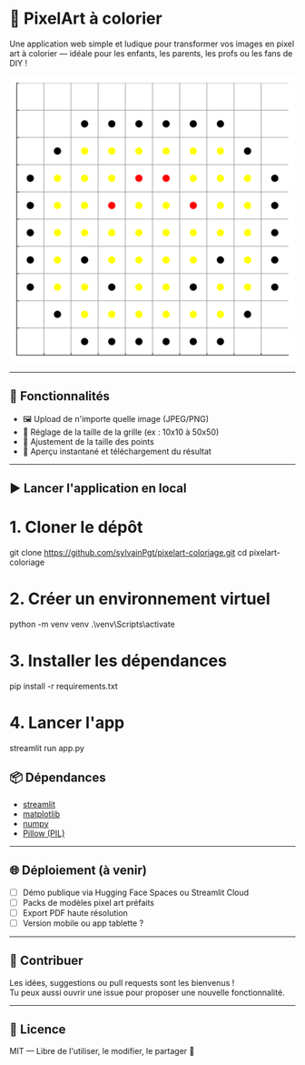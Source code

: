# 🎨 PixelArt à colorier

Une application web simple et ludique pour transformer vos images en pixel art à colorier — idéale pour les enfants, les parents, les profs ou les fans de DIY !

![demo](assets/assets_demo.png)


---

## 🚀 Fonctionnalités

- 🖼️ Upload de n'importe quelle image (JPEG/PNG)
- 📏 Réglage de la taille de la grille (ex : 10x10 à 50x50)
- 🎯 Ajustement de la taille des points
- 💾 Aperçu instantané et téléchargement du résultat

---

## ▶️ Lancer l'application en local

# 1. Cloner le dépôt
git clone https://github.com/sylvainPgt/pixelart-coloriage.git
cd pixelart-coloriage

# 2. Créer un environnement virtuel
python -m venv venv
.\venv\Scripts\activate

# 3. Installer les dépendances
pip install -r requirements.txt

# 4. Lancer l'app
streamlit run app.py

## 📦 Dépendances

- [streamlit](https://streamlit.io/)
- [matplotlib](https://matplotlib.org/)
- [numpy](https://numpy.org/)
- [Pillow (PIL)](https://python-pillow.org/)

---

## 🌐 Déploiement (à venir)

- [ ] Démo publique via Hugging Face Spaces ou Streamlit Cloud
- [ ] Packs de modèles pixel art préfaits
- [ ] Export PDF haute résolution
- [ ] Version mobile ou app tablette ?

---

## 🤝 Contribuer

Les idées, suggestions ou pull requests sont les bienvenus !  
Tu peux aussi ouvrir une issue pour proposer une nouvelle fonctionnalité.

---

## 📄 Licence

MIT — Libre de l'utiliser, le modifier, le partager 🙌
